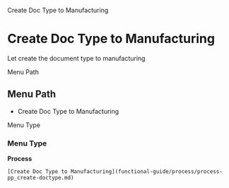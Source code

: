 
Create Doc Type to Manufacturing
# Create Doc Type to Manufacturing


Let create the document type to manufacturing

Menu Path
## Menu Path



- Create Doc Type to Manufacturing

Menu Type
### Menu Type

**Process**


```
[Create Doc Type to Manufacturing](functional-guide/process/process-pp_create-doctype.md)
```